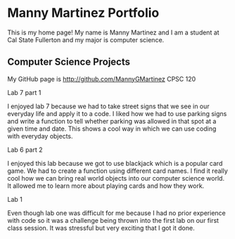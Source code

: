 # Manny Martinez Portfolio


This is my home page! My name is Manny Martinez and I am a student at Cal State Fullerton and my major is computer science.

## Computer Science Projects

My GitHub page is http://github.com/MannyGMartinez
CPSC 120

Lab 7 part 1

  I enjoyed lab 7 because we had to take street signs that we see in our everyday life and apply it 
  to a code. I liked how we had to use parking signs and write a function to tell whether parking was allowed in that spot at a given time and date. This shows a cool way in which we can use coding with everyday objects.


Lab 6 part 2

  I enjoyed this lab because we got to use blackjack which is a popular card game. We had to create a function using different card names. I find it really cool how we can bring real world objects into our computer science world.
It allowed me to learn more about playing cards and how they work.



Lab 1

  Even though lab one was difficult for me because I had no prior experience with code so it was a challenge being thrown into the first lab on our first class session. It was stressful but very exciting that I got it done.
